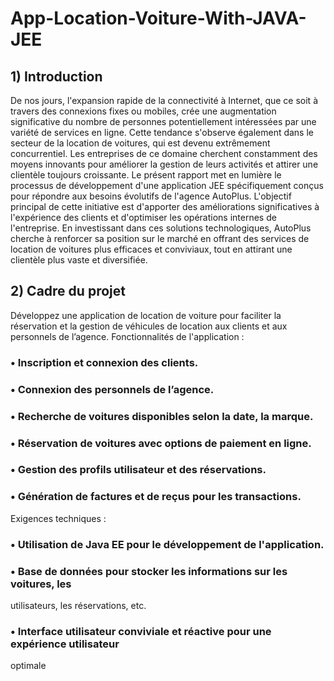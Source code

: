 # App-Location-Voiture-With-JAVA-JEE

## 1) Introduction 
De nos jours, l'expansion rapide de la connectivité à Internet, que ce soit à travers des 
connexions fixes ou mobiles, crée une augmentation significative du nombre de personnes 
potentiellement intéressées par une variété de services en ligne. Cette tendance s'observe 
également dans le secteur de la location de voitures, qui est devenu extrêmement 
concurrentiel. Les entreprises de ce domaine cherchent constamment des moyens innovants 
pour améliorer la gestion de leurs activités et attirer une clientèle toujours croissante.
Le présent rapport met en lumière le processus de développement d'une application JEE 
spécifiquement conçus pour répondre aux besoins évolutifs de l'agence AutoPlus. L'objectif 
principal de cette initiative est d'apporter des améliorations significatives à l'expérience des 
clients et d'optimiser les opérations internes de l'entreprise. En investissant dans ces 
solutions technologiques, AutoPlus cherche à renforcer sa position sur le marché en offrant 
des services de location de voitures plus efficaces et conviviaux, tout en attirant une clientèle 
plus vaste et diversifiée.

## 2) Cadre du projet
Développez une application de location de voiture pour faciliter la réservation et la gestion 
de véhicules de location aux clients et aux personnels de l’agence.
Fonctionnalités de l'application :
### • Inscription et connexion des clients.
### • Connexion des personnels de l’agence.
### • Recherche de voitures disponibles selon la date, la marque.
### • Réservation de voitures avec options de paiement en ligne.
### • Gestion des profils utilisateur et des réservations.
### • Génération de factures et de reçus pour les transactions.
Exigences techniques :
### • Utilisation de Java EE pour le développement de l'application.
### • Base de données pour stocker les informations sur les voitures, les 
utilisateurs, les réservations, etc.
### • Interface utilisateur conviviale et réactive pour une expérience utilisateur 
optimale
